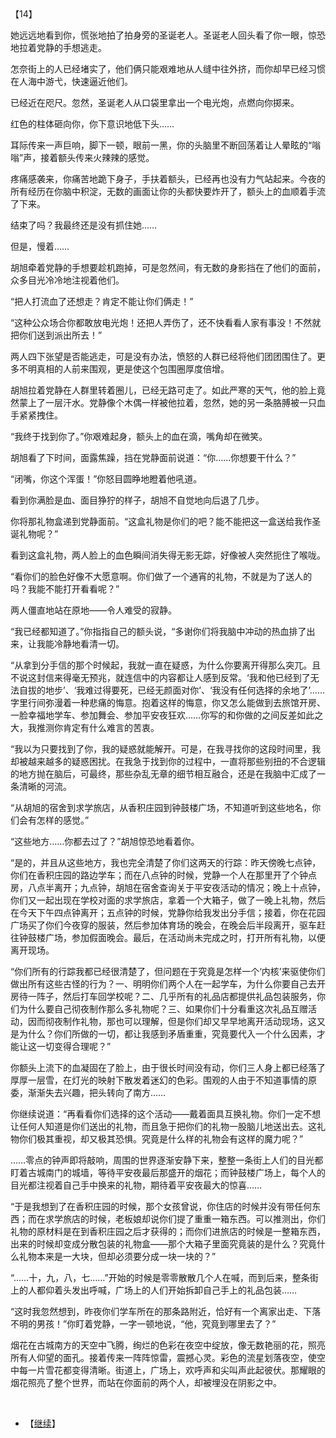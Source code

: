 <div id="navifation" class='headbar'>
    <iframe id='head' align="center" width="100%" height="160" src=""  frameborder="no" border="0" marginwidth="0" marginheight="px" scrolling="no"></iframe>
</div>
<style>
    .headbar{text-align:center;}
    .iframe{margin:0 auto;}
</style>
<script>
    var oDiv = document.getElementById('head');
    oDiv.style.position = 'fixed'; oDiv.style.top = '0px'; oDiv.style.left = '0px';
    document.title="众里寻她千百度";
    document.querySelector("body > div > h1 > a").innerHTML=''
</script>
<br><br>

【14】

她远远地看到你，慌张地拍了拍身旁的圣诞老人。圣诞老人回头看了你一眼，惊恐地拉着党静的手想逃走。

怎奈街上的人已经堵实了，他们俩只能艰难地从人缝中往外挤，而你却早已经习惯在人海中游弋，快速逼近他们。

已经近在咫尺。忽然，圣诞老人从口袋里拿出一个电光炮，点燃向你掷来。

红色的柱体砸向你，你下意识地低下头……

耳际传来一声巨响，脚下一顿，眼前一黑，你的头脑里不断回荡着让人晕眩的“嗡嗡”声，接着额头传来火辣辣的感觉。

疼痛感袭来，你痛苦地跪下身子，手扶着额头，已经再也没有力气站起来。今夜的所有经历在你脑中积淀，无数的画面让你的头都快要炸开了，额头上的血顺着手流了下来。

结束了吗？我最终还是没有抓住她……

但是，慢着……

 

胡旭牵着党静的手想要趁机跑掉，可是忽然间，有无数的身影挡在了他们的面前，众多目光冷冷地注视着他们。

“把人打流血了还想走？肯定不能让你们俩走！”

“这种公众场合你都敢放电光炮！还把人弄伤了，还不快看看人家有事没！不然就把你们送到派出所去！”

两人四下张望是否能逃走，可是没有办法，愤怒的人群已经将他们团团围住了。更多不明真相的人前来围观，更是使这个包围圈厚度倍增。

胡旭拉着党静在人群里转着圈儿，已经无路可走了。如此严寒的天气，他的脸上竟然蒙上了一层汗水。党静像个木偶一样被他拉着，忽然，她的另一条胳膊被一只血手紧紧拽住。

“我终于找到你了。”你艰难起身，额头上的血在滴，嘴角却在微笑。

胡旭看了下时间，面露焦躁，挡在党静面前说道：“你……你想要干什么？”

“闭嘴，你这个浑蛋！”你怒目圆睁地瞪着他吼道。

看到你满脸是血、面目狰狞的样子，胡旭不自觉地向后退了几步。

你将那礼物盒递到党静面前。“这盒礼物是你们的吧？能不能把这一盒送给我作圣诞礼物呢？”

看到这盒礼物，两人脸上的血色瞬间消失得无影无踪，好像被人突然扼住了喉咙。

“看你们的脸色好像不大愿意啊。你们做了一个通宵的礼物，不就是为了送人的吗？我能不能打开看看呢？”

两人僵直地站在原地——令人难受的寂静。

“我已经都知道了。”你指指自己的额头说，“多谢你们将我脑中冲动的热血排了出来，让我能冷静地看清一切。

“从拿到分手信的那个时候起，我就一直在疑惑，为什么你要离开得那么突兀。且不说这封信来得毫无预兆，就连信中的内容都让人感到反常。‘我和他已经到了无法自拔的地步’、‘我难过得要死，已经无颜面对你’、‘我没有任何选择的余地了’……字里行间弥漫着一种悲痛的悔意。抱着这样的悔意，你又怎么能做到去旅馆开房、一脸幸福地学车、参加舞会、参加平安夜狂欢……你写的和你做的之间反差如此之大，我推测你肯定有什么难言的苦衷。

“我以为只要找到了你，我的疑惑就能解开。可是，在我寻找你的这段时间里，我却被越来越多的疑惑困扰。在我急于找到你的过程中，一直将那些别扭的不合逻辑的地方抛在脑后，可最终，那些杂乱无章的细节相互融合，还是在我脑中汇成了一条清晰的河流。

“从胡旭的宿舍到求学旅店，从香积庄园到钟鼓楼广场，不知道听到这些地名，你们会有怎样的感觉。”

“这些地方……你都去过了？”胡旭惊恐地看着你。

“是的，并且从这些地方，我也完全清楚了你们这两天的行踪：昨天傍晚七点钟，你们在香积庄园的路边学车；而在八点钟的时候，党静一个人在那里开了个钟点房，八点半离开；九点钟，胡旭在宿舍查询关于平安夜活动的情况；晚上十点钟，你们又一起出现在学校对面的求学旅店，拿着一个大箱子，做了一晚上礼物，然后在今天下午四点钟离开；五点钟的时候，党静你给我发出分手信；接着，你在花园广场买了你们今夜穿的服装，然后参加体育场的晚会，在晚会后半段离开，驱车赶往钟鼓楼广场，参加假面晚会。最后，在活动尚未完成之时，打开所有礼物，以便离开现场。

“你们所有的行踪我都已经很清楚了，但问题在于究竟是怎样一个‘内核’来驱使你们做出所有这些古怪的行为？一、明明你们两个人在一起学车，为什么你要自己去开房待一阵子，然后打车回学校呢？二、几乎所有的礼品店都提供礼品包装服务，你们为什么要自己彻夜制作那么多礼物呢？三、如果你们十分看重这次礼品互赠活动，因而彻夜制作礼物，那也可以理解，但是你们却又早早地离开活动现场，这又是为什么？你们所做的一切，都让我感到矛盾重重，究竟要代入一个什么因素，才能让这一切变得合理呢？”

你额头上流下的血凝固在了脸上，由于很长时间没有动，你们三人身上都已经落了厚厚一层雪，在灯光的映射下散发着迷幻的色彩。围观的人由于不知道事情的原委，渐渐失去兴趣，把头转向了南方……

你继续说道：“再看看你们选择的这个活动——戴着面具互换礼物。你们一定不想让任何人知道是你们送出的礼物，而且急于把你们的礼物一股脑儿地送出去。这礼物你们极其重视，却又极其恐惧。究竟是什么样的礼物会有这样的魔力呢？”

……零点的钟声即将敲响，周围的世界逐渐安静下来，整整一条街上人们的目光都盯着古城南门的城墙，等待平安夜最后那盛开的烟花；而钟鼓楼广场上，每个人的目光都注视着自己手中换来的礼物，期待着平安夜最大的惊喜……

“于是我想到了在香积庄园的时候，那个女孩曾说，你住店的时候并没有带任何东西；而在求学旅店的时候，老板娘却说你们提了重重一箱东西。可以推测出，你们礼物的原材料是在到香积庄园之后才获得的；而你们进旅店的时候是一整箱东西，出来的时候却变成分散包装的礼物盒——那个大箱子里面究竟装的是什么？究竟什么礼物本来是一大块，但却必须要分成一块一块的？”

“……十，九，八，七……”开始的时候是零零散散几个人在喊，而到后来，整条街上的人都仰着头发出呼喊，广场上的人们开始拆卸自己手上的礼品包装……

“这时我忽然想到，昨夜你们学车所在的那条路附近，恰好有一个离家出走、下落不明的男孩！”你盯着党静，一字一顿地说，“他，究竟到哪里去了？”

烟花在古城南方的天空中飞腾，绚烂的色彩在夜空中绽放，像无数艳丽的花，照亮所有人仰望的面孔。接着传来一阵阵惊雷，震撼心灵。彩色的流星划落夜空，使空中每一片雪花都变得清晰。街道上，广场上，欢呼声和尖叫声此起彼伏。那耀眼的烟花照亮了整个世界，而站在你面前的两个人，却被埋没在阴影之中。

 

<br/>

* 【[继续](21)】